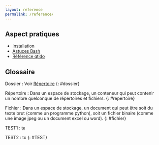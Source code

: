 ```yaml
---
layout: reference
permalink: /reference/
---
```


## Aspect pratiques

- [Installation](../installation/)
- [Astuces Bash](../more-bashtips/)
- [Référence qtido](../reference-qtido/)

## Glossaire

Dossier
:    Voir [Répertoire](#repertoire)
{: #dossier}

Répertoire
:    Dans un espace de stockage, un conteneur qui peut contenir un nombre quelconque de répertoires et fichiers.
{: #repertoire}

Fichier
:    Dans un espace de stockage, un document qui peut être soit du texte brut (comme un programme python), soit un fichier binaire (comme une image jpeg ou un document excel ou word).
{: #fichier}

TEST1
:    ta

TEST2
:    to
{: #TEST}

